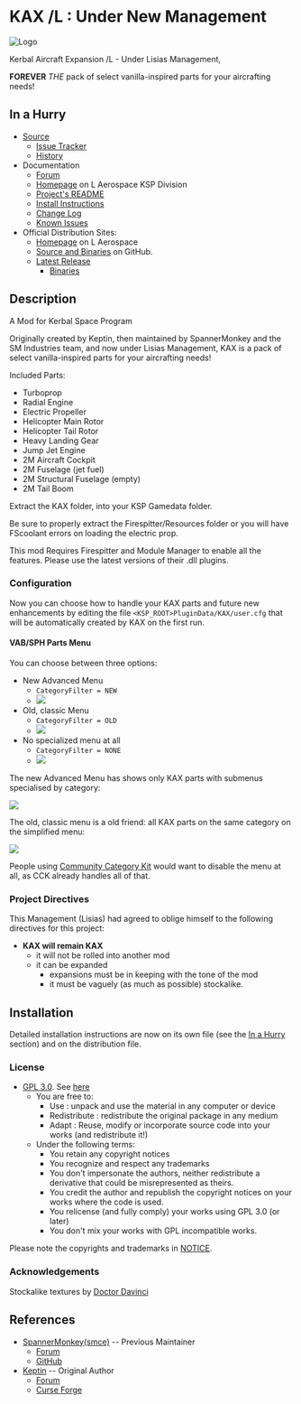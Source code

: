 # KAX /L : Under New Management

![Logo](./PR_material/Logo.gif)

Kerbal Aircraft Expansion /L - Under Lisias Management,

**FOREVER** _THE_ pack of select vanilla-inspired parts for your aircrafting needs!


## In a Hurry

* [Source](https://github.com/net-lisias-ksp/KAX)
	+ [Issue Tracker](https://github.com/net-lisias-ksp/KAX/issues)
	+ [History](https://github.com/net-lisias-ksp/KAX/tree/History)
* Documentation
	+ [Forum](https://forum.kerbalspaceprogram.com/index.php?/topic/180268-*)
	+ [Homepage](http://ksp.lisias.net/add-ons/KAX) on L Aerospace KSP Division
	+ [Project's README](https://github.com/net-lisias-ksp/KAX/blob/master/README.md)
	+ [Install Instructions](https://github.com/net-lisias-ksp/KAX/blob/master/INSTALL.md)
	+ [Change Log](./CHANGE_LOG.md)
	+ [Known Issues](./KNOWN_ISSUES.md)
* Official Distribution Sites:
	+ [Homepage](http://ksp.lisias.net/add-ons/KAX) on L Aerospace
	+ [Source and Binaries](https://github.com/net-lisias-ksp/KAX) on GitHub.
	+ [Latest Release](https://github.com/net-lisias-ksp/KAX/releases)
		- [Binaries](https://github.com/net-lisias-ksp/KAX/tree/Archive)


## Description

A Mod for Kerbal Space Program

Originally created by Keptin, then maintained by SpannerMonkey and the SM Industries team, and now under Lisias Management, KAX is a pack of select vanilla-inspired parts for your aircrafting needs!

Included Parts:

- Turboprop
- Radial Engine
- Electric Propeller
- Helicopter Main Rotor
- Helicopter Tail Rotor
- Heavy Landing Gear
- Jump Jet Engine
- 2M Aircraft Cockpit
- 2M Fuselage (jet fuel)
- 2M Structural Fuselage (empty)
- 2M Tail Boom 

Extract the KAX folder, into your KSP Gamedata folder.  

Be sure to properly extract the Firespitter/Resources folder or you will have FScoolant errors on loading the electric prop.  

This mod Requires Firespitter and Module Manager to enable all the features. Please use the latest versions of their .dll plugins.


### Configuration

Now you can choose how to handle your KAX parts and future new enhancements by editing the file `<KSP_ROOT>PluginData/KAX/user.cfg` that will be automatically created by KAX on the first run.

#### VAB/SPH Parts Menu

You can choose between three options:

* New Advanced Menu
	+ `CategoryFilter = NEW`
	+ ![](./PR_material/Config/CategoryFilterNew.png)
* Old, classic Menu
	+ `CategoryFilter = OLD`
	+ ![](./PR_material/Config/CategoryFilterOld.png)
* No specialized menu at all
	+ `CategoryFilter = NONE`
	+ ![](./PR_material/Config/CategoryFilterNone.png)

The new Advanced Menu has shows only KAX parts with submenus specialised by category:

![](./PR_material/Config/CategoryFilterNewScreen.png)

The old, classic menu is a old friend: all KAX parts on the same category on the simplified menu:

![](./PR_material/Config/CategoryFilterOldScreen.png)

People using [Community Category Kit](https://forum.kerbalspaceprogram.com/index.php?/topic/149840-discussion-community-category-kit/) would want to disable the menu at all, as CCK already handles all of that.


### Project Directives

This Management (Lisias) had agreed to oblige himself to the following directives for this project:

* **KAX will remain KAX**
	+ it will not be rolled into another mod
	+ it can be expanded
		- expansions must be in keeping with the tone of the mod
		- it must be vaguely (as much as possible) stockalike. 


## Installation

Detailed installation instructions are now on its own file (see the [In a Hurry](#in-a-hurry) section) and on the distribution file.

### License

+ [GPL 3.0](https://www.gnu.org/licenses/gpl-3.0.txt). See [here](./LICENSE)
	+ You are free to:
		- Use : unpack and use the material in any computer or device
		- Redistribute : redistribute the original package in any medium
		- Adapt : Reuse, modify or incorporate source code into your works (and redistribute it!) 
	+ Under the following terms:
		- You retain any copyright notices
		- You recognize and respect any trademarks
		- You don't impersonate the authors, neither redistribute a derivative that could be misrepresented as theirs.
		- You credit the author and republish the copyright notices on your works where the code is used.
		- You relicense (and fully comply) your works using GPL 3.0 (or later)
		- You don't mix your works with GPL incompatible works.

Please note the copyrights and trademarks in [NOTICE](./NOTICE).


### Acknowledgements

Stockalike textures by [Doctor Davinci](https://forum.kerbalspaceprogram.com/index.php?/profile/150019-doctordavinci/)


## References

* [SpannerMonkey(smce)](https://forum.kerbalspaceprogram.com/index.php?/profile/50907-spannermonkeysmce/) -- Previous Maintainer
	+ [Forum](https://forum.kerbalspaceprogram.com/index.php?/topic/166467-kerbal-aircraft-expansion-_continued/)
	+ [GitHub](https://github.com/SpannerMonkey/KAX)
* [Keptin](https://forum.kerbalspaceprogram.com/index.php?/profile/8884-keptin/) -- Original Author
	+ [Forum](https://forum.kerbalspaceprogram.com/index.php?/topic/155448-122-kerbal-aircraft-expansion-kax-v264/&)
	+ [Curse Forge](https://kerbal.curseforge.com/projects/kerbal-aircraft-expansion-kax/files/2358481)
